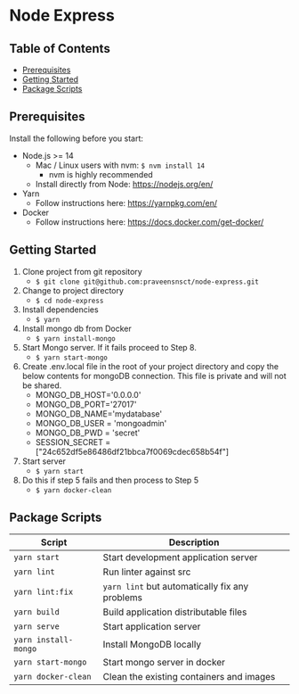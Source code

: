 # Node Express <!-- omit in toc -->

## Table of Contents <!-- omit in toc -->
- [Prerequisites](#prerequisites)
- [Getting Started](#getting-started)
- [Package Scripts](#package-scripts)

## Prerequisites
Install the following before you start:
- Node.js >= 14
  - Mac / Linux users with nvm: `$ nvm install 14`
    - nvm is highly recommended
  - Install directly from Node: https://nodejs.org/en/
- Yarn
  - Follow instructions here: https://yarnpkg.com/en/
- Docker
  - Follow instructions here: https://docs.docker.com/get-docker/

## Getting Started
1. Clone project from git repository
    - `$ git clone git@github.com:praveensnsct/node-express.git`
2.  Change to project directory
    - `$ cd node-express`
3. Install dependencies
    - `$ yarn`
4.  Install mongo db from Docker
    - `$ yarn install-mongo`
5.  Start Mongo server. If it fails proceed to Step 8.
    - `$ yarn start-mongo`
6.  Create .env.local file in the root of your project directory and copy the below contents for mongoDB connection. This file is private and will not be shared.
    - MONGO_DB_HOST='0.0.0.0'
    - MONGO_DB_PORT='27017'
    - MONGO_DB_NAME='mydatabase'
    - MONGO_DB_USER = 'mongoadmin'
    - MONGO_DB_PWD = 'secret'
    - SESSION_SECRET = ["24c652df5e86486df21bbca7f0069cdec658b54f"]
7.  Start server
    - `$ yarn start`
8.  Do this if step 5 fails and then process to Step 5
    - `$ yarn docker-clean`

## Package Scripts
| Script               | Description                                               |
|----------------------|-----------------------------------------------------------|
| `yarn start`         | Start development application server                      |
| `yarn lint`          | Run linter against src                                    |
| `yarn lint:fix`      | `yarn lint` but automatically fix any problems            |
| `yarn build`         | Build application distributable files                     |
| `yarn serve`         | Start application server                                  |
| `yarn install-mongo` | Install MongoDB locally                                   |
| `yarn start-mongo`   | Start mongo server in docker 
| `yarn docker-clean`  | Clean the existing containers and images                  |